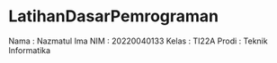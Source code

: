 # LatihanDasarPemrograman
Nama  : Nazmatul Ima
NIM : 20220040133
Kelas : TI22A
Prodi : Teknik Informatika
